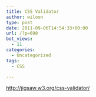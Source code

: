 ```yaml
---
title: CSS Validator
author: wiloon
type: post
date: 2011-09-06T14:54:33+00:00
url: /?p=690
bot_views:
  - 11
categories:
  - Uncategorized
tags:
  - CSS

---
```

http://jigsaw.w3.org/css-validator/
